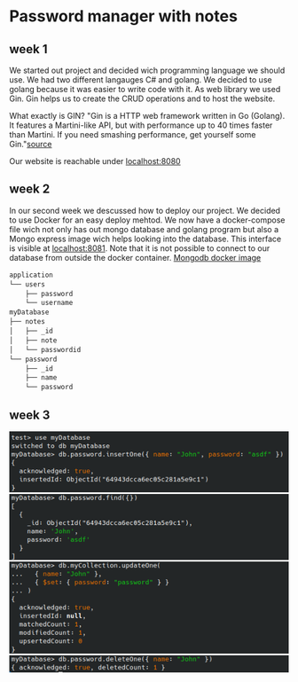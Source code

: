 # Password manager with notes

## week 1
We started out project and decided wich programming language we should use. We had two different langauges C# and golang. We decided to use golang because it was easier to write code with it. As web library we used Gin. Gin helps us to create the CRUD operations and to host the website. 

What exactly is GIN? "Gin is a HTTP web framework written in Go (Golang). It features a Martini-like API, but with performance up to 40 times faster than Martini. If you need smashing performance, get yourself some Gin."[source](https://gin-gonic.com/docs/)

Our website is reachable under [localhost:8080](localhost:8080)

## week 2
In our second week we descussed how to deploy our project. We decided to use Docker for an easy deploy mehtod. We now have a docker-compose file wich not only has out mongo database and golang program but also a Mongo express image wich helps looking into the database. This interface is visible at [localhost:8081](localhost:8081). Note that it is not possible to connect to our database from outside the docker container. 
[Mongodb docker image](https://hub.docker.com/_/mongo/)

``` bash
application
└── users
    ├── password
    └── username
myDatabase
├── notes
│   ├── _id
│   ├── note
│   └── passwordid
└── password
    ├── _id
    ├── name
    └── password

```

## week 3

![c](./assets/create.png)
![r](./assets/read.png)
![u](./assets/update.png)
![d](./assets/delete.png)

